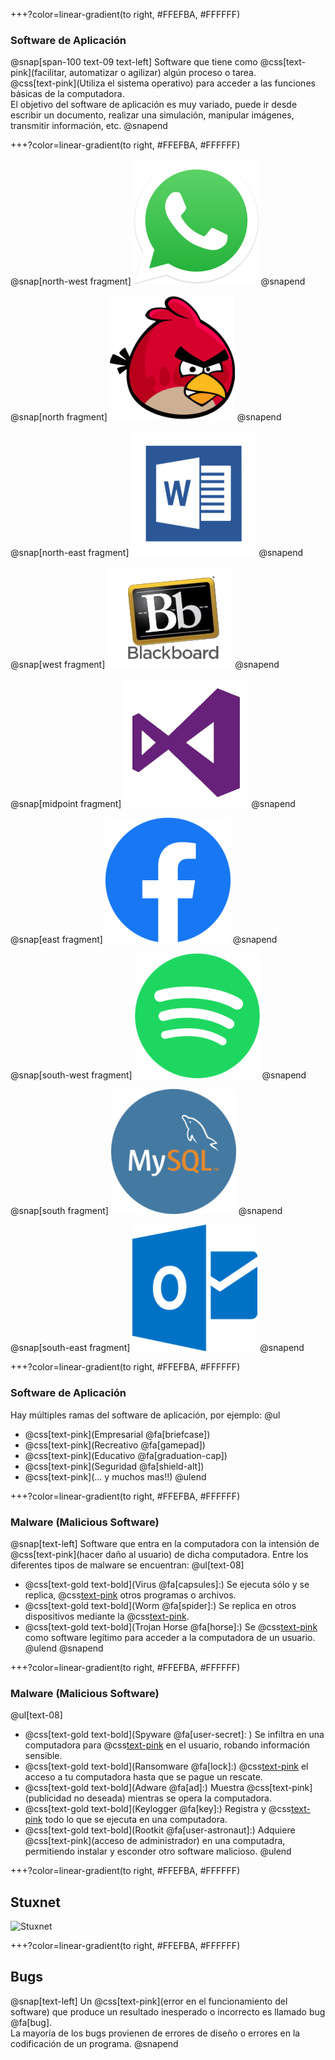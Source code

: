 +++?color=linear-gradient(to right, #FFEFBA, #FFFFFF)
### Software de Aplicación
@snap[span-100 text-09 text-left]
Software que tiene como @css[text-pink](facilitar, automatizar o agilizar) algún proceso o tarea. <br>
@css[text-pink](Utiliza el sistema operativo) para acceder a las funciones básicas de la computadora.<br>
El objetivo del software de aplicación es muy variado, puede ir desde escribir un documento, realizar una simulación, manipular imágenes, transmitir información, etc.
@snapend

+++?color=linear-gradient(to right, #FFEFBA, #FFFFFF)

@snap[north-west fragment]
![](assets/img/software/software_1.png)
@snapend

@snap[north fragment]
![](assets/img/software/software_2.png)
@snapend

@snap[north-east fragment]
![](assets/img/software/software_3.png)
@snapend

@snap[west fragment]
![](assets/img/software/software_4.png)
@snapend

@snap[midpoint fragment]
![](assets/img/software/software_5.png)
@snapend

@snap[east fragment]
![](assets/img/software/software_6.png)
@snapend

@snap[south-west fragment]
![](assets/img/software/software_7.png)
@snapend

@snap[south fragment]
![](assets/img/software/software_8.png)
@snapend

@snap[south-east fragment]
![](assets/img/software/software_9.png)
@snapend

+++?color=linear-gradient(to right, #FFEFBA, #FFFFFF)

### Software de Aplicación
Hay múltiples ramas del software de aplicación, por ejemplo:
@ul
- @css[text-pink](Empresarial @fa[briefcase])
- @css[text-pink](Recreativo @fa[gamepad])
- @css[text-pink](Educativo @fa[graduation-cap])
- @css[text-pink](Seguridad @fa[shield-alt])
- @css[text-pink](... y muchos mas!!)
@ulend

+++?color=linear-gradient(to right, #FFEFBA, #FFFFFF)
### Malware (Malicious Software)
@snap[text-left]
Software que entra en la computadora con la intensión de @css[text-pink](hacer daño al usuario) de dicha computadora. Entre los diferentes tipos de malware se encuentran:
@ul[text-08]
* @css[text-gold text-bold](Virus @fa[capsules]:) Se ejecuta sólo y se replica, @css[text-pink](infectando) otros programas o archivos.
* @css[text-gold text-bold](Worm @fa[spider]:) Se replica en otros dispositivos mediante la @css[text-pink](red).
* @css[text-gold text-bold](Trojan Horse @fa[horse]:) Se @css[text-pink](disfraza) como software legítimo para acceder a la computadora de un usuario.
@ulend
@snapend

+++?color=linear-gradient(to right, #FFEFBA, #FFFFFF)
### Malware (Malicious Software)
@ul[text-08]
* @css[text-gold text-bold](Spyware @fa[user-secret]: ) Se infiltra en una computadora para @css[text-pink](espiar) en el usuario, robando información sensible.
* @css[text-gold text-bold](Ransomware @fa[lock]:) @css[text-pink](Bloquea) el acceso a tu computadora hasta que se pague un rescate.
* @css[text-gold text-bold](Adware @fa[ad]:) Muestra @css[text-pink](publicidad no deseada) mientras se opera la computadora.
* @css[text-gold text-bold](Keylogger @fa[key]:) Registra y @css[text-pink](almacena) todo lo que se ejecuta en una computadora.
* @css[text-gold text-bold](Rootkit @fa[user-astronaut]:) Adquiere @css[text-pink](acceso de administrador) en una computadra, permitiendo instalar y esconder otro software malicioso.
@ulend

+++?color=linear-gradient(to right, #FFEFBA, #FFFFFF)
## Stuxnet
![Stuxnet](https://player.vimeo.com/video/25118844)

+++?color=linear-gradient(to right, #FFEFBA, #FFFFFF)
## Bugs
@snap[text-left]
Un @css[text-pink](error en el funcionamiento del software) que produce un resultado inesperado o incorrecto es llamado bug @fa[bug].
<br>
La mayoría de los bugs provienen de errores de diseño o errores en la codificación de un programa.
@snapend



